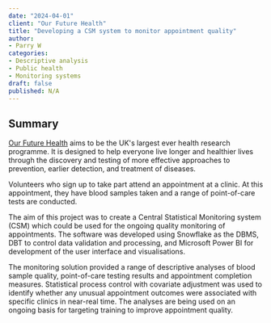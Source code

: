 ```yaml
---
date: "2024-04-01"
client: "Our Future Health"
title: "Developing a CSM system to monitor appointment quality"
author:
- Parry W
categories:
- Descriptive analysis
- Public health
- Monitoring systems
draft: false
published: N/A
---
```


## Summary

<a href="https://ourfuturehealth.org.uk/" target="_blank">Our Future Health</a> aims to be the UK's largest ever health research programme. It is designed to help everyone live longer and healthier lives through the discovery and testing of more effective approaches to prevention, earlier detection, and treatment of diseases.

Volunteers who sign up to take part attend an appointment at a clinic. At this appointment, they have blood samples taken and a range of point-of-care tests are conducted.

The aim of this project was to create a Central Statistical Monitoring system (CSM) which could be used for the ongoing quality monitoring of appointments. The software was developed using Snowflake as the DBMS, DBT to control data validation and processing, and Microsoft Power BI for development of the user interface and visualisations.

The monitoring solution provided a range of descriptive analyses of blood sample quality, point-of-care testing results and appointment completion measures. Statistical process control with covariate adjustment was used to identify whether any unusual appointment outcomes were associated with specific clinics in near-real time. The analyses are being used on an ongoing basis for targeting training to improve appointment quality.

